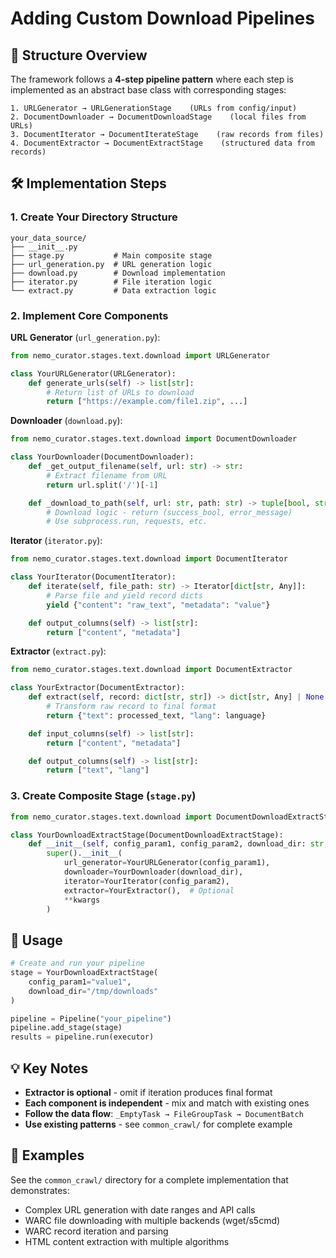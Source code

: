 # Adding Custom Download Pipelines

## 📁 Structure Overview

The framework follows a **4-step pipeline pattern** where each step is implemented as an abstract base class with corresponding stages:

```
1. URLGenerator → URLGenerationStage    (URLs from config/input)
2. DocumentDownloader → DocumentDownloadStage    (local files from URLs)
3. DocumentIterator → DocumentIterateStage    (raw records from files)
4. DocumentExtractor → DocumentExtractStage    (structured data from records)
```

## 🛠️ Implementation Steps

### 1. Create Your Directory Structure
```
your_data_source/
├── __init__.py
├── stage.py           # Main composite stage
├── url_generation.py  # URL generation logic
├── download.py        # Download implementation
├── iterator.py        # File iteration logic
└── extract.py         # Data extraction logic
```

### 2. Implement Core Components

**URL Generator** (`url_generation.py`):
```python
from nemo_curator.stages.text.download import URLGenerator

class YourURLGenerator(URLGenerator):
    def generate_urls(self) -> list[str]:
        # Return list of URLs to download
        return ["https://example.com/file1.zip", ...]
```

**Downloader** (`download.py`):
```python
from nemo_curator.stages.text.download import DocumentDownloader

class YourDownloader(DocumentDownloader):
    def _get_output_filename(self, url: str) -> str:
        # Extract filename from URL
        return url.split('/')[-1]

    def _download_to_path(self, url: str, path: str) -> tuple[bool, str | None]:
        # Download logic - return (success_bool, error_message)
        # Use subprocess.run, requests, etc.
```

**Iterator** (`iterator.py`):
```python
from nemo_curator.stages.text.download import DocumentIterator

class YourIterator(DocumentIterator):
    def iterate(self, file_path: str) -> Iterator[dict[str, Any]]:
        # Parse file and yield record dicts
        yield {"content": "raw_text", "metadata": "value"}

    def output_columns(self) -> list[str]:
        return ["content", "metadata"]
```

**Extractor** (`extract.py`):
```python
from nemo_curator.stages.text.download import DocumentExtractor

class YourExtractor(DocumentExtractor):
    def extract(self, record: dict[str, str]) -> dict[str, Any] | None:
        # Transform raw record to final format
        return {"text": processed_text, "lang": language}

    def input_columns(self) -> list[str]:
        return ["content", "metadata"]

    def output_columns(self) -> list[str]:
        return ["text", "lang"]
```

### 3. Create Composite Stage (`stage.py`)

```python
from nemo_curator.stages.text.download import DocumentDownloadExtractStage

class YourDownloadExtractStage(DocumentDownloadExtractStage):
    def __init__(self, config_param1, config_param2, download_dir: str, **kwargs):
        super().__init__(
            url_generator=YourURLGenerator(config_param1),
            downloader=YourDownloader(download_dir),
            iterator=YourIterator(config_param2),
            extractor=YourExtractor(),  # Optional
            **kwargs
        )
```

## 🚀 Usage

```python
# Create and run your pipeline
stage = YourDownloadExtractStage(
    config_param1="value1",
    download_dir="/tmp/downloads"
)

pipeline = Pipeline("your_pipeline")
pipeline.add_stage(stage)
results = pipeline.run(executor)
```

## 💡 Key Notes

- **Extractor is optional** - omit if iteration produces final format
- **Each component is independent** - mix and match with existing ones
- **Follow the data flow**: `_EmptyTask → FileGroupTask → DocumentBatch`
- **Use existing patterns** - see `common_crawl/` for complete example

## 📖 Examples

See the `common_crawl/` directory for a complete implementation that demonstrates:
- Complex URL generation with date ranges and API calls
- WARC file downloading with multiple backends (wget/s5cmd)
- WARC record iteration and parsing
- HTML content extraction with multiple algorithms
